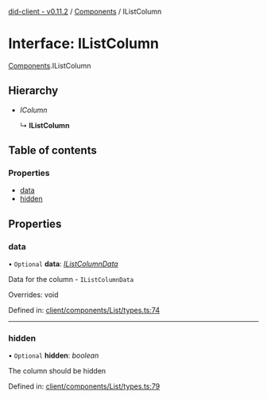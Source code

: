 [did-client - v0.11.2](../README.md) / [Components](../modules/components.md) / IListColumn

# Interface: IListColumn

[Components](../modules/components.md).IListColumn

## Hierarchy

* *IColumn*

  ↳ **IListColumn**

## Table of contents

### Properties

- [data](components.ilistcolumn.md#data)
- [hidden](components.ilistcolumn.md#hidden)

## Properties

### data

• `Optional` **data**: [*IListColumnData*](components.ilistcolumndata.md)

Data for the column - `IListColumnData`

Overrides: void

Defined in: [client/components/List/types.ts:74](https://github.com/Puzzlepart/did/blob/dev/client/components/List/types.ts#L74)

___

### hidden

• `Optional` **hidden**: *boolean*

The column should be hidden

Defined in: [client/components/List/types.ts:79](https://github.com/Puzzlepart/did/blob/dev/client/components/List/types.ts#L79)
